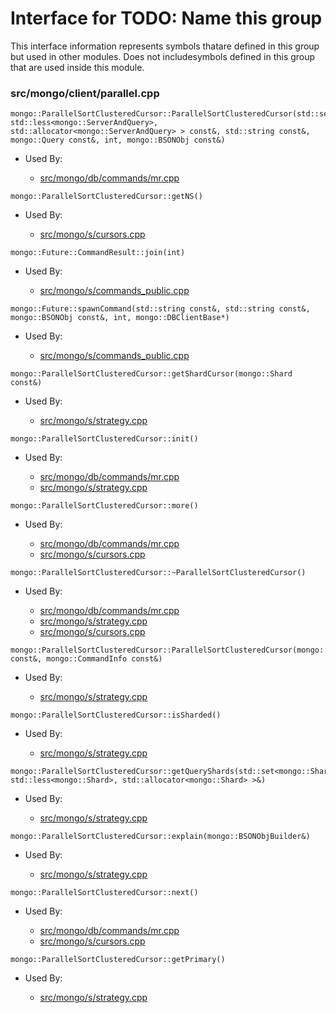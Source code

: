 
# Interface for TODO: Name this group
This interface information represents symbols thatare defined in this group but used in other modules.  Does not includesymbols defined in this group that are used inside this module.

### src/mongo/client/parallel.cpp

<div></div>

    mongo::ParallelSortClusteredCursor::ParallelSortClusteredCursor(std::set<mongo::ServerAndQuery, std::less<mongo::ServerAndQuery>, std::allocator<mongo::ServerAndQuery> > const&, std::string const&, mongo::Query const&, int, mongo::BSONObj const&)

- Used By:

    - [src/mongo/db/commands/mr.cpp](../../../queries/database\_commands)

<div></div>

    mongo::ParallelSortClusteredCursor::getNS()

- Used By:

    - [src/mongo/s/cursors.cpp](../../../sharding/sharding)

<div></div>

    mongo::Future::CommandResult::join(int)

- Used By:

    - [src/mongo/s/commands\_public.cpp](../../../sharding/sharding)

<div></div>

    mongo::Future::spawnCommand(std::string const&, std::string const&, mongo::BSONObj const&, int, mongo::DBClientBase*)

- Used By:

    - [src/mongo/s/commands\_public.cpp](../../../sharding/sharding)

<div></div>

    mongo::ParallelSortClusteredCursor::getShardCursor(mongo::Shard const&)

- Used By:

    - [src/mongo/s/strategy.cpp](../../../sharding/sharding)

<div></div>

    mongo::ParallelSortClusteredCursor::init()

- Used By:

    - [src/mongo/db/commands/mr.cpp](../../../queries/database\_commands)
    - [src/mongo/s/strategy.cpp](../../../sharding/sharding)

<div></div>

    mongo::ParallelSortClusteredCursor::more()

- Used By:

    - [src/mongo/db/commands/mr.cpp](../../../queries/database\_commands)
    - [src/mongo/s/cursors.cpp](../../../sharding/sharding)

<div></div>

    mongo::ParallelSortClusteredCursor::~ParallelSortClusteredCursor()

- Used By:

    - [src/mongo/db/commands/mr.cpp](../../../queries/database\_commands)
    - [src/mongo/s/strategy.cpp](../../../sharding/sharding)
    - [src/mongo/s/cursors.cpp](../../../sharding/sharding)

<div></div>

    mongo::ParallelSortClusteredCursor::ParallelSortClusteredCursor(mongo::QuerySpec const&, mongo::CommandInfo const&)

- Used By:

    - [src/mongo/s/strategy.cpp](../../../sharding/sharding)

<div></div>

    mongo::ParallelSortClusteredCursor::isSharded()

- Used By:

    - [src/mongo/s/strategy.cpp](../../../sharding/sharding)

<div></div>

    mongo::ParallelSortClusteredCursor::getQueryShards(std::set<mongo::Shard, std::less<mongo::Shard>, std::allocator<mongo::Shard> >&)

- Used By:

    - [src/mongo/s/strategy.cpp](../../../sharding/sharding)

<div></div>

    mongo::ParallelSortClusteredCursor::explain(mongo::BSONObjBuilder&)

- Used By:

    - [src/mongo/s/strategy.cpp](../../../sharding/sharding)

<div></div>

    mongo::ParallelSortClusteredCursor::next()

- Used By:

    - [src/mongo/db/commands/mr.cpp](../../../queries/database\_commands)
    - [src/mongo/s/cursors.cpp](../../../sharding/sharding)

<div></div>

    mongo::ParallelSortClusteredCursor::getPrimary()

- Used By:

    - [src/mongo/s/strategy.cpp](../../../sharding/sharding)
